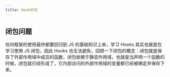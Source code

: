 ```yaml
---
title: Hook的坑
---
```


## 闭包问题

任何框架的使用最终都要回归到 JS 的基础知识上来，学习 Hooks 其实也就是在学习使用 JS 闭包，因此 Hooks 也无法避免，回顾一下闭包的概念：闭包就是保存了外部作用域中成员的函数，闭包依赖于静态作用域，也就是当声明一个函数的时候，闭包就已经形成了，它内部访问的外部作用域的变量都已经被确定并保存下来。
